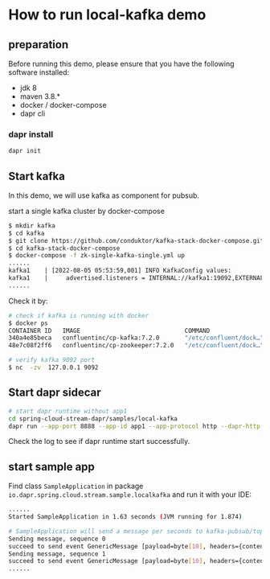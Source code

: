 # How to run local-kafka demo

## preparation

Before running this demo, please ensure that you have the following software installed:

- jdk 8
- maven 3.8.*
- docker / docker-compose
- dapr cli

### dapr install

```bash
dapr init
```

## Start kafka 

In this demo, we will use kafka as component for pubsub. 

start a single kafka cluster by docker-compose

```bash
$ mkdir kafka
$ cd kafka
$ git clone https://github.com/conduktor/kafka-stack-docker-compose.git
$ cd kafka-stack-docker-compose
$ docker-compose -f zk-single-kafka-single.yml up
......
kafka1    | [2022-08-05 05:53:59,001] INFO KafkaConfig values: 
kafka1    | 	advertised.listeners = INTERNAL://kafka1:19092,EXTERNAL://127.0.0.1:9092,DOCKER://host.docker.internal:29092
......
```

Check it by:

```bash
# check if kafka is running with docker
$ docker ps
CONTAINER ID   IMAGE                             COMMAND                  CREATED         STATUS                    PORTS                                                                      NAMES
340a4e85beca   confluentinc/cp-kafka:7.2.0       "/etc/confluent/dock…"   5 minutes ago   Up 5 minutes              0.0.0.0:9092->9092/tcp, 0.0.0.0:9999->9999/tcp, 0.0.0.0:29092->29092/tcp   kafka1
48e7c08f2ff6   confluentinc/cp-zookeeper:7.2.0   "/etc/confluent/dock…"   5 minutes ago   Up 5 minutes              2888/tcp, 0.0.0.0:2181->2181/tcp, 3888/tcp                                 zoo1

# verify kafka 9092 port
$ nc  -zv  127.0.0.1 9092
```

## Start dapr sidecar

```bash
# start dapr runtime without app1
cd spring-cloud-stream-dapr/samples/local-kafka 
dapr run --app-port 8888 --app-id app1 --app-protocol http --dapr-http-port 3501 --dapr-grpc-port 50001 --components-path=./components
```

Check the log to see if dapr runtime start successfully. 


## start sample app

Find class `SampleApplication` in package `io.dapr.spring.cloud.stream.sample.localkafka` and run it with your IDE:

```bash
......
Started SampleApplication in 1.63 seconds (JVM running for 1.874)

# SampleApplication will send a message per seconds to kafka-pubsub/topic1
Sending message, sequence 0
succeed to send event GenericMessage [payload=byte[10], headers={contentType=application/json, id=e2ac7e76-e4af-cf8b-e8f0-a80cead9fa7a, timestamp=1660619757796}]to kafka-pubsub/topic1
Sending message, sequence 1
succeed to send event GenericMessage [payload=byte[10], headers={contentType=application/json, id=8c99736a-cef8-36ba-0964-c384f3c7a3b9, timestamp=1660619759064}]to kafka-pubsub/topic1
......
```
